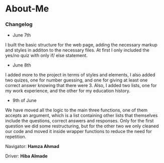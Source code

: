 # About-Me
### Changelog

* June 7th

I built the basic structure for the web page, adding the necessary markup and styles in additon to the necessary files. At first I only included the yes/no quiz with only if/ else statement.

* June 8th 

I added more to the project in terms of styles and elements, I also added two quizes, one for number guessing, and one for giving at least one correct answer knowing that there were 3. Also, I added two lists, one for my work experience, and the other for my education history.

* 9th of June 

We have moved all the logic to the main three functions, one of them accepts an argument, which is a list containing other lists that themselves include the questions, correct answers and responses. Only for the first question we did some restructuring, but for the other two we only cleaned our code and moved it inside wrapper functions to reduce the need for repetition.

Navigator: **Hamza Ahmad**

Driver: **Hiba Almade**

